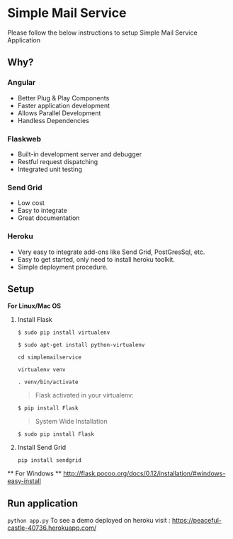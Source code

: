 # Simple Mail Service
Please follow the below instructions to setup Simple Mail Service Application

## Why?
   ### Angular
   - Better Plug & Play Components
   - Faster application development
   - Allows Parallel Development
   - Handless Dependencies
   ### Flaskweb
   - Built-in development server and debugger
   - Restful request dispatching
   - Integrated unit testing
   ### Send Grid
   - Low cost
   - Easy to integrate
   - Great documentation
   ### Heroku
   - Very easy to integrate add-ons like Send Grid, PostGresSql, etc.
   - Easy to get started, only need to install heroku toolkit.
   - Simple deployment procedure. 
## Setup 
**For Linux/Mac OS** 
   1. Install Flask 
      ```   
      $ sudo pip install virtualenv
      ```
      ```
      $ sudo apt-get install python-virtualenv
      ```
      ```
      cd simplemailservice
      ```
      ```
      virtualenv venv
      ```
      ```
      . venv/bin/activate
      ```
      > Flask activated in your virtualenv:
      ```
      $ pip install Flask
      ```
      > System Wide Installation
      ```
      $ sudo pip install Flask
      ```
   2. Install Send Grid
      ```
      pip install sendgrid
      ```
** For Windows ** http://flask.pocoo.org/docs/0.12/installation/#windows-easy-install
## Run application
   `python app.py`
To see a demo deployed on heroku visit : https://peaceful-castle-40736.herokuapp.com/
